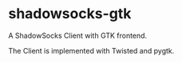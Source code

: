shadowsocks-gtk
===============

A ShadowSocks Client with GTK frontend.

The Client is implemented with Twisted and pygtk.
